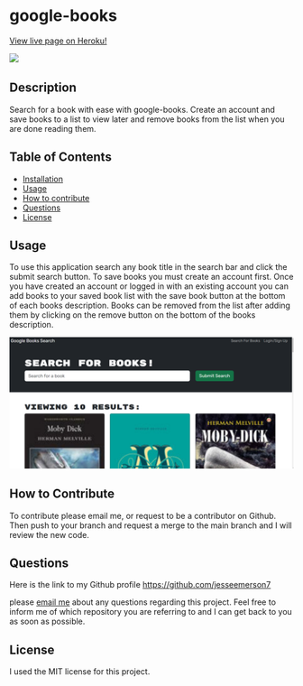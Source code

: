 # google-books

[View live page on Heroku!](https://pure-basin-95992.herokuapp.com/)

  <img src= 'https://img.shields.io/badge/License-MIT-blue'>

## Description

Search for a book with ease with google-books. Create an account and save books to a list to view later and remove books from the list when you are done reading them.

## Table of Contents

- [Installation](#installation)
- [Usage](#usage)
- [How to contribute](#how-to-contribute)
- [Questions](#questions)
- [License](#license)

## Usage

To use this application search any book title in the search bar and click the submit search button. To save books you must create an account first. Once you have created an account or logged in with an existing account you can add books to your saved book list with the save book button at the bottom of each books description. Books can be removed from the list after adding them by clicking on the remove button on the bottom of the books description.

![Alt text](client/public/Screenshot%202023-06-06%20002843.png)

## How to Contribute

To contribute please email me, or request to be a contributor on Github. Then push to your branch and request a merge to the main branch and I will review the new code.

## Questions

Here is the link to my Github profile https://github.com/jesseemerson7

please <a href="mailto:jesseemerson7@gmail.com">email me</a> about any questions regarding this project. Feel free to inform me of which repository you are referring to and I can get back to you as soon as possible.

## License

I used the MIT license for this project.
